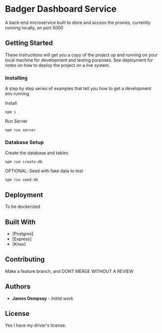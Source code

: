 # Badger Dashboard Service

A back-end microservice built to store and access the proxies, currently running locally, on port 5000

## Getting Started

These instructions will get you a copy of the project up and running on your local machine for development and testing purposes. See deployment for notes on how to deploy the project on a live system.

### Installing

A step by step series of examples that tell you how to get a development env running

Install

```
npm i
```

Run Server

```
npm run server
```

### Database Setup

Create the database and tables

```
npm run create-db
```

OPTIONAL: Seed with fake data to test

```
npm run seed-db
```

## Deployment

To be dockerized

## Built With

- [Postgres]
- [Express]
- [Knex]

## Contributing

Make a feature branch, and DONT MERGE WITHOUT A REVIEW

## Authors

- **James Dempsey** - _Initial work_

## License

Yes I have my driver's license.
